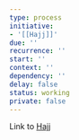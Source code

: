 ```yaml
---
type: process
initiative:
- '[[Hajj]]'
due: ''
recurrence: ''
start: ''
context: ''
dependency: ''
delay: false
status: working
private: false
---
```


Link to [Hajj](docs/sidebar1/Initiatives/worship/Hajj.md)
